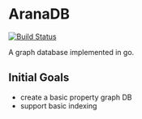 AranaDB
=======

[![Build Status](https://travis-ci.org/fblecha/AranaDB.png)](https://travis-ci.org/fblecha/AranaDB)


A graph database implemented in go.  

Initial Goals
-------------
* create a basic property graph DB
* support basic indexing 